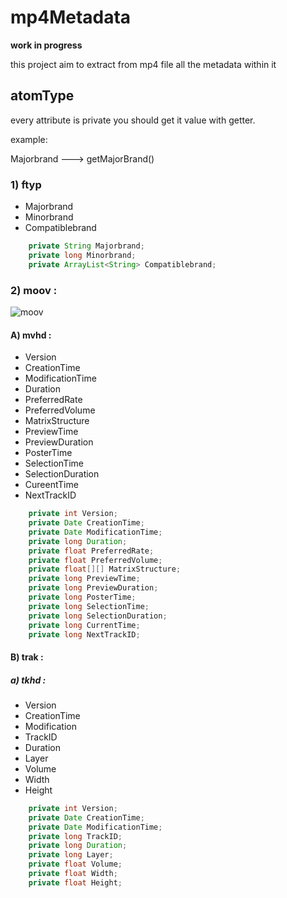 # mp4Metadata

**work in progress**

this project aim to extract from mp4 file all the metadata within it

## atomType

every attribute is private you should get it value with getter.

example:

Majorbrand ---> getMajorBrand()

### 1) ftyp

- Majorbrand
- Minorbrand
- Compatiblebrand

```java
    private String Majorbrand;
    private long Minorbrand;
    private ArrayList<String> Compatiblebrand;
```

### 2) moov :

![moov](https://developer.apple.com/library/archive/documentation/QuickTime/QTFF/art/qtff_08.gif)

#### A) mvhd :

- Version
- CreationTime
- ModificationTime
- Duration
- PreferredRate
- PreferredVolume
- MatrixStructure
- PreviewTime
- PreviewDuration
- PosterTime
- SelectionTime
- SelectionDuration
- CureentTime
- NextTrackID

```java
    private int Version;
    private Date CreationTime;
    private Date ModificationTime;
    private long Duration;
    private float PreferredRate;
    private float PreferredVolume;
    private float[][] MatrixStructure;
    private long PreviewTime;
    private long PreviewDuration;
    private long PosterTime;
    private long SelectionTime;
    private long SelectionDuration;
    private long CurrentTime;
    private long NextTrackID;
```

#### B) trak :

##### a) tkhd :

- Version
- CreationTime
- Modification
- TrackID
- Duration
- Layer
- Volume
- Width
- Height

```java
    private int Version;
    private Date CreationTime;
    private Date ModificationTime;
    private long TrackID;
    private long Duration;
    private long Layer;
    private float Volume;
    private float Width;
    private float Height;
```
